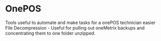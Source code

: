 # OnePOS
Tools useful to automate and make tasks for a onePOS technician easier
File Decompression - Useful for pulling out oneMetrix backups and concentrating them to one folder unzipped.
